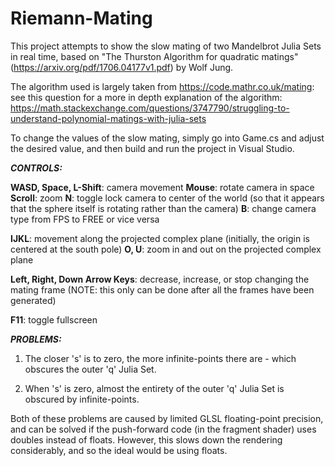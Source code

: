 # Riemann-Mating

This project attempts to show the slow mating of two Mandelbrot Julia Sets in real time, based on "The Thurston Algorithm for quadratic matings" (https://arxiv.org/pdf/1706.04177v1.pdf) by Wolf Jung.

The algorithm used is largely taken from https://code.mathr.co.uk/mating: see this question for a more in depth explanation of the algorithm: https://math.stackexchange.com/questions/3747790/struggling-to-understand-polynomial-matings-with-julia-sets


To change the values of the slow mating, simply go into Game.cs and adjust the desired value, and then build and run the project in Visual Studio.

***CONTROLS:***

  **WASD, Space, L-Shift**: camera movement
  **Mouse**: rotate camera in space
  **Scroll**: zoom
  **N**: toggle lock camera to center of the world (so that it appears that the sphere itself is rotating rather than the camera)
  **B**: change camera type from FPS to FREE or vice versa

  **IJKL**: movement along the projected complex plane (initially, the origin is centered at the south pole)
  **O, U**: zoom in and out on the projected complex plane
   
  **Left, Right, Down Arrow Keys**: decrease, increase, or stop changing the mating frame (NOTE: this only can be done after all the frames have been generated)
  
  **F11**: toggle fullscreen

 

***PROBLEMS:***
  1. The closer 's' is to zero, the more infinite-points there are - which obscures the outer 'q' Julia Set.
  
  2. When 's' is zero, almost the entirety of the outer 'q' Julia Set is obscured by infinite-points.


Both of these problems are caused by limited GLSL floating-point precision, and can be solved if the push-forward code (in the fragment shader) uses doubles instead of floats. However, this slows down the rendering considerably, and so the ideal would be using floats.
